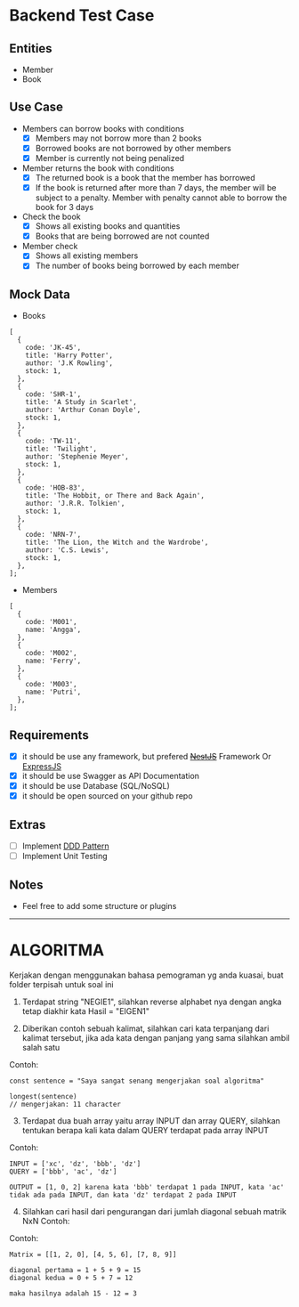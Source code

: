<!-- @format -->

# Backend Test Case

## Entities

- Member
- Book

## Use Case

- Members can borrow books with conditions
  - [x] Members may not borrow more than 2 books
  - [x] Borrowed books are not borrowed by other members
  - [x] Member is currently not being penalized
- Member returns the book with conditions
  - [x] The returned book is a book that the member has borrowed
  - [x] If the book is returned after more than 7 days, the member will be subject to a penalty. Member with penalty cannot able to borrow the book for 3 days
- Check the book
  - [x] Shows all existing books and quantities
  - [x] Books that are being borrowed are not counted
- Member check
  - [x] Shows all existing members
  - [x] The number of books being borrowed by each member

## Mock Data

- Books

```tsx
[
  {
    code: 'JK-45',
    title: 'Harry Potter',
    author: 'J.K Rowling',
    stock: 1,
  },
  {
    code: 'SHR-1',
    title: 'A Study in Scarlet',
    author: 'Arthur Conan Doyle',
    stock: 1,
  },
  {
    code: 'TW-11',
    title: 'Twilight',
    author: 'Stephenie Meyer',
    stock: 1,
  },
  {
    code: 'HOB-83',
    title: 'The Hobbit, or There and Back Again',
    author: 'J.R.R. Tolkien',
    stock: 1,
  },
  {
    code: 'NRN-7',
    title: 'The Lion, the Witch and the Wardrobe',
    author: 'C.S. Lewis',
    stock: 1,
  },
];
```

- Members

```tsx
[
  {
    code: 'M001',
    name: 'Angga',
  },
  {
    code: 'M002',
    name: 'Ferry',
  },
  {
    code: 'M003',
    name: 'Putri',
  },
];
```

## Requirements

- [x] it should be use any framework, but prefered ~~[NestJS](https://nestjs.com/)~~ Framework Or [ExpressJS](https://expressjs.com/)
- [x] it should be use Swagger as API Documentation
- [x] it should be use Database (SQL/NoSQL)
- [x] it should be open sourced on your github repo

## Extras

- [ ] Implement [DDD Pattern](<[https://khalilstemmler.com/articles/categories/domain-driven-design/](https://khalilstemmler.com/articles/categories/domain-driven-design/)>)
- [ ] Implement Unit Testing

## Notes

- Feel free to add some structure or plugins

---

# ALGORITMA

Kerjakan dengan menggunakan bahasa pemograman yg anda kuasai, buat folder terpisah untuk soal ini

1. Terdapat string "NEGIE1", silahkan reverse alphabet nya dengan angka tetap diakhir kata Hasil = "EIGEN1"

2. Diberikan contoh sebuah kalimat, silahkan cari kata terpanjang dari kalimat tersebut, jika ada kata dengan panjang yang sama silahkan ambil salah satu

Contoh:

```
const sentence = "Saya sangat senang mengerjakan soal algoritma"

longest(sentence)
// mengerjakan: 11 character
```

3. Terdapat dua buah array yaitu array INPUT dan array QUERY, silahkan tentukan berapa kali kata dalam QUERY terdapat pada array INPUT

Contoh:

```
INPUT = ['xc', 'dz', 'bbb', 'dz']
QUERY = ['bbb', 'ac', 'dz']

OUTPUT = [1, 0, 2] karena kata 'bbb' terdapat 1 pada INPUT, kata 'ac' tidak ada pada INPUT, dan kata 'dz' terdapat 2 pada INPUT
```

4. Silahkan cari hasil dari pengurangan dari jumlah diagonal sebuah matrik NxN Contoh:

Contoh:

```
Matrix = [[1, 2, 0], [4, 5, 6], [7, 8, 9]]

diagonal pertama = 1 + 5 + 9 = 15
diagonal kedua = 0 + 5 + 7 = 12

maka hasilnya adalah 15 - 12 = 3
```
